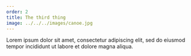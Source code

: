 ```yaml
---
order: 2
title: The third thing
image: ../../../images/canoe.jpg
---
```

Lorem ipsum dolor sit amet, consectetur adipiscing elit, sed do eiusmod tempor incididunt ut labore et dolore magna aliqua.
